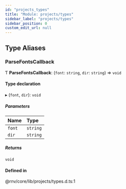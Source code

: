 ```yaml
---
id: "projects_types"
title: "Module: projects/types"
sidebar_label: "projects/types"
sidebar_position: 0
custom_edit_url: null
---
```


## Type Aliases

### ParseFontsCallback

Ƭ **ParseFontsCallback**: (`font`: `string`, `dir`: `string`) => `void`

#### Type declaration

▸ (`font`, `dir`): `void`

##### Parameters

| Name | Type |
| :------ | :------ |
| `font` | `string` |
| `dir` | `string` |

##### Returns

`void`

#### Defined in

@rnv/core/lib/projects/types.d.ts:1
